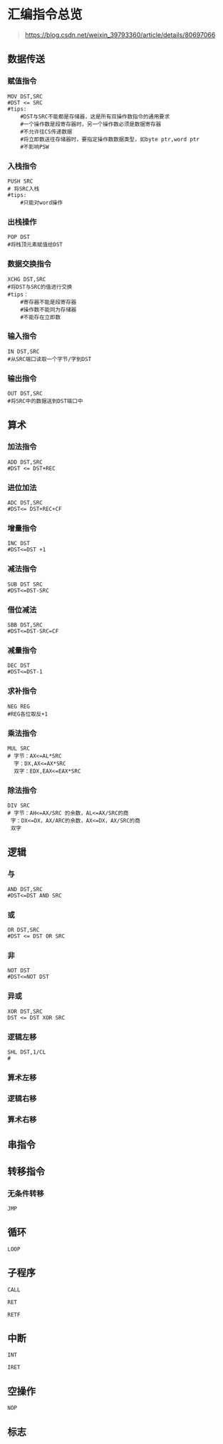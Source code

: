 # 汇编指令总览

> https://blog.csdn.net/weixin_39793360/article/details/80697066

## 数据传送

### 赋值指令

```assembly
MOV DST,SRC
#DST <= SRC
#tips:
	#DST与SRC不能都是存储器，这是所有双操作数指令的通用要求
	#一个操作数是段寄存器时，另一个操作数必须是数据寄存器
	#不允许往CS传递数据
	#将立即数送往存储器时，要指定操作数数据类型，如byte ptr,word ptr
	#不影响PSW
```

### 入栈指令

```assembly
PUSH SRC
# 将SRC入栈
#tips:
	#只能对word操作
```

### 出栈操作

```assembly
POP DST
#将栈顶元素赋值给DST
```

### 数据交换指令

```assembly
XCHG DST,SRC
#将DST与SRC的值进行交换
#tips：
	#寄存器不能是段寄存器
	#操作数不能同为存储器
	#不能存在立即数
```

### 输入指令

```assembly
IN DST,SRC
#从SRC端口读取一个字节/字到DST
```

### 输出指令

```assembly
OUT DST,SRC
#将SRC中的数据送到DST端口中
```

## 算术

### 加法指令

```assembly
ADD DST,SRC
#DST <= DST+REC
```

### 进位加法

```assembly
ADC DST,SRC
#DST<= DST+REC+CF
```

### 增量指令

```assembly
INC DST
#DST<=DST +1
```

### 减法指令

```assembly
SUB DST SRC
#DST<=DST-SRC
```

### 借位减法

```assembly
SBB DST,SRC
#DST<=DST-SRC=CF
```

### 减量指令

```assembly
DEC DST
#DST<=DST-1
```

### 求补指令

```assembly
NEG REG
#REG各位取反+1
```

### 乘法指令

```assembly
MUL SRC
# 字节：AX<=AL*SRC
  字：DX,AX<=AX*SRC
  双字：EDX,EAX<=EAX*SRC
```



### 除法指令

```assembly
DIV SRC
# 字节：AH<=AX/SRC 的余数，AL<=AX/SRC的商
 字：DX<=DX，AX/ARC的余数，AX<=DX，AX/SRC的商
 双字
```



## 逻辑

### 与

```assembly
AND DST,SRC
#DST<=DST AND SRC
```



### 或

```assembly
OR DST,SRC
#DST <= DST OR SRC
```



### 非

```assembly
NOT DST
#DST<=NOT DST
```



### 异或

```assembly
XOR DST,SRC
DST <= DST XOR SRC
```



### 逻辑左移

```assembly
SHL DST,1/CL
#
```



### 算术左移

### 逻辑右移

### 算术右移



## 串指令

## 转移指令

### 无条件转移

```assembly
JMP
```



## 循环

```assembly
LOOP
```



## 子程序

```assembly
CALL
```

```assembly
RET
```

```assembly
RETF
```



## 中断

```assembly
INT
```

```assembly
IRET
```





## 空操作

```assembly
NOP
```



## 标志

